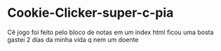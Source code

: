 # Cookie-Clicker-super-c-pia
Cê jogo foi feito pelo bloco de notas em um index html  ficou uma bosta gastei 2 dias da minha vida q nem um doente

